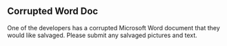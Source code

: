 Corrupted Word Doc
----------
One of the developers has a corrupted Microsoft Word document that they would like salvaged.  Please submit any salvaged pictures and text.